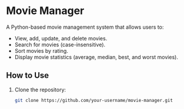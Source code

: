 # Movie Manager

A Python-based movie management system that allows users to:
- View, add, update, and delete movies.
- Search for movies (case-insensitive).
- Sort movies by rating.
- Display movie statistics (average, median, best, and worst movies).

## How to Use
1. Clone the repository:
   ```bash
   git clone https://github.com/your-username/movie-manager.git
